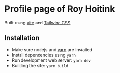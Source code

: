 # Profile page of Roy Hoitink

Built using [vite](https://vitejs.dev) and [Tailwind CSS](https://tailwindcss.com/).

## Installation

* Make sure nodejs and [yarn](https://yarnpkg.com/) are installed
* Install dependencies using `yarn`
* Run development web server: `yarn dev`
* Building the site: `yarn build`